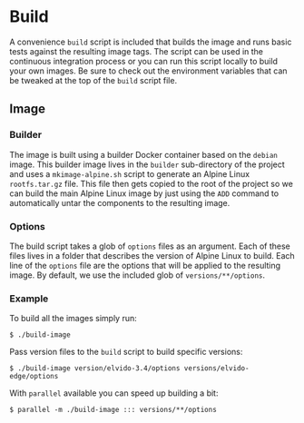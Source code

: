 # Build

A convenience `build` script is included that builds the image and runs basic tests against the resulting image tags. The script can be used in the continuous integration process or you can run this script locally to build your own images. Be sure to check out the environment variables that can be tweaked at the top of the `build` script file.

## Image

### Builder

The image is built using a builder Docker container based on the `debian` image. This builder image lives in the `builder` sub-directory of the project and uses a `mkimage-alpine.sh` script to generate an Alpine Linux `rootfs.tar.gz` file. This file then gets copied to the root of the project so we can build the main Alpine Linux image by just using the `ADD` command to automatically untar the components to the resulting image.

### Options

The build script takes a glob of `options` files as an argument. Each of these files lives in a folder that describes the version of Alpine Linux to build. Each line of the `options` file are the options that will be applied to the resulting image. By default, we use the included glob of `versions/**/options`.

### Example

To build all the images simply run:

```console
$ ./build-image
```

Pass version files to the `build` script to build specific versions:

```console
$ ./build-image version/elvido-3.4/options versions/elvido-edge/options
```

With `parallel` available you can speed up building a bit:

```console
$ parallel -m ./build-image ::: versions/**/options
```
